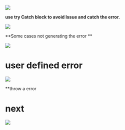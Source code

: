 
![](https://i.imgur.com/FFgoRvx.png)





**use try Catch block to avoid Issue and catch the error.**


![](https://i.imgur.com/t6PL4nZ.png)





**Some cases not generating the error **


![](https://i.imgur.com/we3dEqE.png)


# user defined error

![](https://i.imgur.com/r3J4ciF.png)


**throw a error



# next

![](https://i.imgur.com/5yuyrqu.png)



